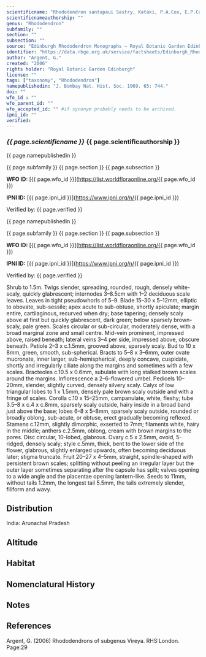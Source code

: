 ```yaml
---
scientificname: "Rhododendron santapaui Sastry, Kataki, P.A.Cox, E.P.Cox & Hutchison"
scientificnameauthorship: ""
genus: "Rhododendron"
subfamily: ""
section: ""
subsection: ""
source: "Edinburgh Rhododendron Monographs – Royal Botanic Garden Edinburgh"
identifier: "https://data.rbge.org.uk/service/factsheets/Edinburgh_Rhododendron_Monographs.xhtml"
author: "Argent, G."
created: "2006"
rights holder: "Royal Botanic Garden Edinburgh"
license: ""
tags: ["taxonomy", "Rhododendron"]
namepublishedin: "J. Bombay Nat. Hist. Soc. 1969. 65: 744."
doi: ""
wfo_id : ""
wfo_parent_id: ""
wfo_accepted_id: "" #if synonym probably needs to be archived.                      
ipni_id: ""
verified:
---
```

### _{{ page.scientificname }}_ {{ page.scientificauthorship }}
 {{ page.namepublishedin }}

{{ page.subfamily }} {{ page.section }} {{ page.subsection }}

**WFO ID:** [{{ page.wfo_id }}](https://list.worldfloraonline.org/{{ page.wfo_id }})

**IPNI ID:** [{{ page.ipni_id }}](https://www.ipni.org/n/{{ page.ipni_id }})

Verified by: {{ page.verified }}

 {{ page.namepublishedin }}

{{ page.subfamily }} {{ page.section }} {{ page.subsection }}

**WFO ID:** [{{ page.wfo_id }}](https://list.worldfloraonline.org/{{ page.wfo_id }})

**IPNI ID:** [{{ page.ipni_id }}](https://www.ipni.org/n/{{ page.ipni_id }})

Verified by: {{ page.verified }}



Shrub to 1.5m. Twigs slender, spreading, rounded, rough, densely white-scaly, quickly glabrescent; internodes 3–8.5cm with 1–2 deciduous scale leaves. Leaves in tight pseudowhorls of 5–9. Blade 15–30 x 5–12mm, elliptic to obovate, sub-sessile; apex acute to sub-obtuse, shortly apiculate; margin entire, cartilaginous, recurved when dry; base tapering; densely scaly above at first but quickly glabrescent, dark green; below sparsely brown-scaly, pale green. Scales circular or sub-circular, moderately dense, with a broad marginal zone and small centre. Mid-vein prominent, impressed above, raised beneath; lateral veins 3–4 per side, impressed above, obscure beneath. Petiole 2–3 x c.1.5mm, grooved above, sparsely scaly. Bud to 10 x 8mm, green, smooth, sub-spherical. Bracts to 5–8 x 3–6mm, outer ovate mucronate, inner larger, sub-hemispherical, deeply concave, cuspidate, shortly and irregularly ciliate along the margins and sometimes with a few scales. Bracteoles c.10.5 x 0.6mm, subulate with long stalked brown scales around the margins. Inflorescence a 2–6-flowered umbel. Pedicels 10–20mm, slender, slightly curved, densely silvery scaly. Calyx of low triangular lobes to 1 x 1.5mm, densely pale brown scaly outside and with a fringe of scales. Corolla c.10 x 15–25mm, campanulate, white, fleshy; tube 3.5–8 x c.4 x c.8mm, sparsely scaly outside, hairy inside in a broad band just above the base; lobes 6–8 x 5–8mm, sparsely scaly outside, rounded or broadly oblong, sub-acute, or obtuse, erect gradually becoming reflexed. Stamens c.12mm, slightly dimorphic, exserted to 7mm; filaments white, hairy in the middle; anthers c.2.5mm, oblong, cream with brown margins to the pores. Disc circular, 10-lobed, glabrous. Ovary c.5 x 2.5mm, ovoid, 5-ridged, densely scaly; style c.5mm, thick, bent to the lower side of the flower, glabrous, slightly enlarged upwards, often becoming deciduous later; stigma truncate. Fruit 20–27 x 4–5mm, straight, spindle-shaped with persistent brown scales; splitting without peeling an irregular layer but the outer layer sometimes separating after the capsule has split; valves opening to a wide angle and the placentae opening lantern-like. Seeds to 11mm, without tails 1.2mm, the longest tail 5.5mm, the tails extremely slender, filiform and wavy.

## Distribution
India: Arunachal Pradesh

## Altitude


## Habitat


## Nomenclatural History

                       
## Notes


## References

Argent, G. (2006) Rhododendrons of subgenus Vireya. RHS:London. Page:29
